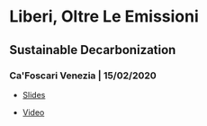 # Liberi, Oltre Le Emissioni

## Sustainable Decarbonization

### Ca'Foscari Venezia | 15/02/2020

* [Slides]()

* [Video]()
